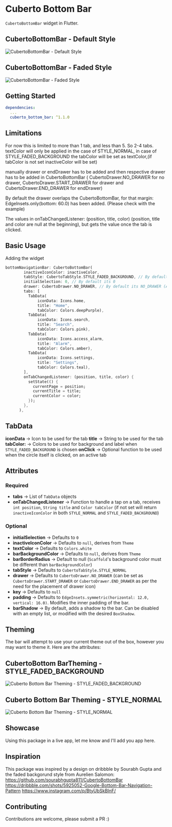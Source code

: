 
# Cuberto Bottom Bar
`CubertoBottomBar` widget in Flutter.
## CubertoBottomBar - Default Style
![CubertoBottomBar - Default Style](https://media.giphy.com/media/5RSvz7q2sj5HmmzVf1/giphy.gif "Cuberto Bottom bar Gif- Default Style")

## CubertoBottomBar - Faded Style
![CubertoBottomBar - Faded Style](https://media.giphy.com/media/8Twd7w3GZi12XFAPEQ/giphy.gif "Cuberto Bottom bar Gif- Faded Style")

## Getting Started

```yaml
dependencies:
  ...
  cuberto_bottom_bar: ^1.1.0
```

## Limitations
For now this is limited to more than 1 tab, and less than 5. So 2-4 tabs.
textColor will only be applied in the case of STYLE_NORMAL,
in case of STYLE_FADED_BACKGROUND the tabColor will be set as textColor,(if tabColor is not set inactiveColor will be set)

manually drawer or endDrawer has to be added and then respective drawer has to be added in CubertoBottomBar (
CubertoDrawer.NO_DRAWER for no drawer, CubertoDrawer.START_DRAWER for drawer and CubertoDrawer.END_DRAWER for endDrawer)

By default the drawer overlaps the CubertoBottomBar, for that margin: EdgeInsets.only(bottom: 60.0) has been added. (Please check with the example)

The values in onTabChangedListener: (position, title, color) (position, title and color are null at the beginning), but gets the value once the tab is clicked.
## Basic Usage

Adding the widget
```dart
bottomNavigationBar: CubertoBottomBar(
        inactiveIconColor: inactiveColor,
        tabStyle: CubertoTabStyle.STYLE_FADED_BACKGROUND, // By default its CubertoTabStyle.STYLE_NORMAL
        initialSelection: 0, // By default its 0
        drawer: CubertoDrawer.NO_DRAWER, // By default its NO_DRAWER (Availble START_DRAWER and END_DRAWER as per where you want to how the drawer icon in Cuberto Bottom bar)
        tabs: [
          TabData(
              iconData: Icons.home,
              title: "Home",
              tabColor: Colors.deepPurple),
          TabData(
              iconData: Icons.search,
              title: "Search",
              tabColor: Colors.pink),
          TabData(
              iconData: Icons.access_alarm,
              title: "Alarm",
              tabColor: Colors.amber),
          TabData(
              iconData: Icons.settings,
              title: "Settings",
              tabColor: Colors.teal),
        ],
        onTabChangedListener: (position, title, color) {
          setState(() {
            currentPage = position;
            currentTitle = title;
            currentColor = color;
          });
        },
      ),
```

## TabData
**iconData** -> Icon to be used for the tab
**title** -> String to be used for the tab
**tabColor:** -> Colors to be used for background and label when `STYLE_FADED_BACKGROUND` is chosen
**onClick** -> Optional function to be used when the circle itself is clicked, on an active tab

## Attributes
### Required
* **tabs** -> List of `TabData` objects
* **onTabChangedListener** -> Function to handle a tap on a tab, receives `int position`, `String title` and `Color tabColor` (if not set will return `inactiveIconColor` in both `STYLE_NORMAL` and `STYLE_FADED_BACKGROUND`)

### Optional
* **initialSelection** -> Defaults to `0`
* **inactiveIconColor** -> Defaults to `null`, derives from `Theme`
* **textColor** -> Defaults to `Colors.white`
* **barBackgroundColor** -> Defaults to `null`, derives from `Theme`
* **barBorderRadius** -> Default to null (`Scaffold`'s background color must be different than `barBackgroundColor`)
* **tabStyle** -> Defaults to `CubertoTabStyle.STYLE_NORMAL`
* **drawer** -> Defaults to `CubertoDrawer.NO_DRAWER` (can be set as `CubertoDrawer.START_DRAWER` or `CubertoDrawer.END_DRAWER` as per the need for the placement of drawer icon)
* **key** -> Defaults to `null`
* **padding** -> Defaults to `EdgeInsets.symmetric(horizontal: 12.0, vertical: 16.0)`. Modifies the inner padding of the bar.
* **barShadow** -> By default, adds a shadow to the bar. Can be disabled with an empty list, or modified with the desired `BoxShadow`.

## Theming
The bar will attempt to use your current theme out of the box, however you may want to theme it. Here are the attributes:

## CubertoBottom BarTheming - STYLE_FADED_BACKGROUND
![Cuberto Bottom Bar Theming - STYLE_FADED_BACKGROUND](https://github.com/kushalmahapatro/cuberto_bottom_bar/blob/master/image1.png "Cuberto Bottom Bar Theming - STYLE_FADED_BACKGROUND")

## Cuberto Bottom Bar Theming - STYLE_NORMAL
![Cuberto Bottom Bar Theming - STYLE_NORMAL](https://github.com/kushalmahapatro/cuberto_bottom_bar/blob/master/image2.png "Cuberto Bottom Bar Theming - STYLE_NORMAL")


## Showcase
Using this package in a live app, let me know and I'll add you app here.


## Inspiration
This package was inspired by a design on dribbble by Sourabh Gupta and the faded backgorund style from Aurelien Salomon:
https://github.com/sourabhgupta811/CubertoBottomBar
https://dribbble.com/shots/5925052-Google-Bottom-Bar-Navigation-Pattern
https://www.instagram.com/p/BtyUbSkBlnF/

## Contributing
Contributions are welcome, please submit a PR :)
